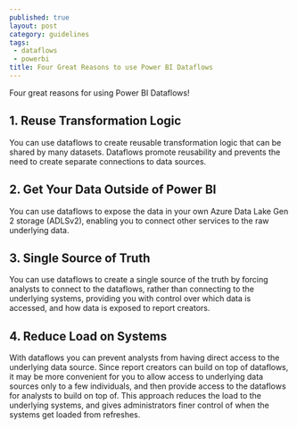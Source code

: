 ```yaml
---
published: true
layout: post
category: guidelines
tags:
 - dataflows
 - powerbi
title: Four Great Reasons to use Power BI Dataflows
---
```


Four great reasons for using Power BI Dataflows!

## 1\. Reuse Transformation Logic

You can use dataflows to create reusable transformation logic that can be shared by many datasets. Dataflows promote reusability and prevents the need to create separate connections to data sources.

## 2\. Get Your Data Outside of Power BI

You can use dataflows to expose the data in your own Azure Data Lake Gen 2 storage (ADLSv2), enabling you to connect other services to the raw underlying data.

## 3\. Single Source of Truth

You can use dataflows to create a single source of the truth by forcing analysts to connect to the dataflows, rather than connecting to the underlying systems, providing you with control over which data is accessed, and how data is exposed to report creators.

## 4\. Reduce Load on Systems

With dataflows you can prevent analysts from having direct access to the underlying data source. Since report creators can build on top of dataflows, it may be more convenient for you to allow access to underlying data sources only to a few individuals, and then provide access to the dataflows for analysts to build on top of. This approach reduces the load to the underlying systems, and gives administrators finer control of when the systems get loaded from refreshes.
